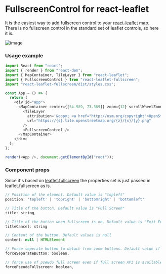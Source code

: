 # FullscreenControl for react-leaflet 
It is the easiest way to add fullscreen control to your [react-leaflet](https://react-leaflet.js.org/) map. There is no fullscreen control in the standard set of leaflet controls, so here it is.

![image](https://github.com/krvital/react-leaflet-fullscreen/assets/811386/278384cf-d891-421e-822c-823d6db2d378)

### Usage example
```js
import React from "react";
import { render } from "react-dom";
import { MapContainer, TileLayer } from "react-leaflet";
import { FullscreenControl } from "react-leaflet-fullscreen";
import "react-leaflet-fullscreen/dist/styles.css";

const App = () => {
  return (
    <div id="app">
      <MapContainer center={[54.989, 73.369]} zoom={12} scrollWheelZoom={false} id="map">
        <TileLayer
          attribution='&copy; <a href="http://osm.org/copyright">OpenStreetMap</a> contributors'
          url="https://{s}.tile.openstreetmap.org/{z}/{x}/{y}.png"
        />
        <FullscreenControl />
      </MapContainer>
    </div>
  );
};

render(<App />, document.getElementById("root"));
```


### Component props
Since it's based on [leaflet.fullscreen](https://github.com/brunob/leaflet.fullscreen) the properties set is just passed in leaflet.fullscreen as is.

```jsx
// Position of the element. Default value is "topleft"
position: 'topleft' | 'topright' | 'bottomright' | 'bottomleft'

// Title of the button. Default value is "Full Screen"
title: string,

// Title of the button when fullscreen is on. Default value is "Exit Full Screen"
titleCancel: string 

// Content of the button. Default values is null
content: null | HTMLElement 

// Force seperate button to detach from zoom buttons. Default value if false
forceSeparateButton: boolean, 

// force use of pseudo full screen even if full screen API is available. Default value is false
forcePseudoFullscreen: boolean,
```
